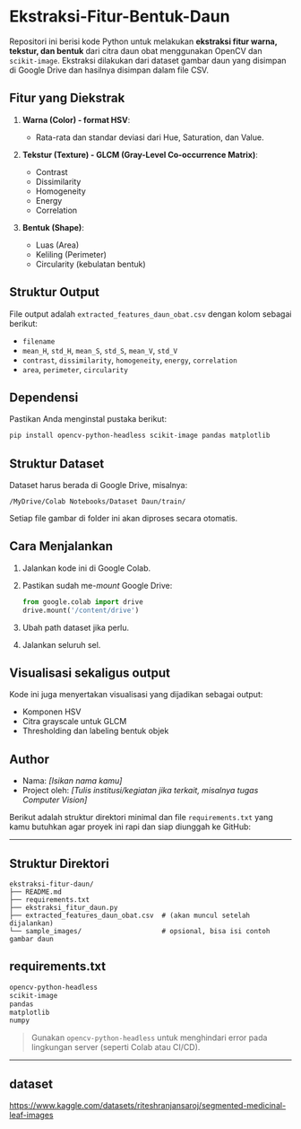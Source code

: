 # Ekstraksi-Fitur-Bentuk-Daun

Repositori ini berisi kode Python untuk melakukan **ekstraksi fitur warna, tekstur, dan bentuk** dari citra daun obat menggunakan OpenCV dan `scikit-image`. Ekstraksi dilakukan dari dataset gambar daun yang disimpan di Google Drive dan hasilnya disimpan dalam file CSV.

##  Fitur yang Diekstrak

1. **Warna (Color) - format HSV**:

   * Rata-rata dan standar deviasi dari Hue, Saturation, dan Value.

2. **Tekstur (Texture) - GLCM (Gray-Level Co-occurrence Matrix)**:

   * Contrast
   * Dissimilarity
   * Homogeneity
   * Energy
   * Correlation

3. **Bentuk (Shape)**:

   * Luas (Area)
   * Keliling (Perimeter)
   * Circularity (kebulatan bentuk)

##  Struktur Output

File output adalah `extracted_features_daun_obat.csv` dengan kolom sebagai berikut:

* `filename`
* `mean_H`, `std_H`, `mean_S`, `std_S`, `mean_V`, `std_V`
* `contrast`, `dissimilarity`, `homogeneity`, `energy`, `correlation`
* `area`, `perimeter`, `circularity`

##  Dependensi

Pastikan Anda menginstal pustaka berikut:

```bash
pip install opencv-python-headless scikit-image pandas matplotlib
```

##  Struktur Dataset

Dataset harus berada di Google Drive, misalnya:

```
/MyDrive/Colab Notebooks/Dataset Daun/train/
```

Setiap file gambar di folder ini akan diproses secara otomatis.

##  Cara Menjalankan

1. Jalankan kode ini di Google Colab.
2. Pastikan sudah me-*mount* Google Drive:

   ```python
   from google.colab import drive
   drive.mount('/content/drive')
   ```
3. Ubah path dataset jika perlu.
4. Jalankan seluruh sel.

##  Visualisasi sekaligus output

Kode ini juga menyertakan visualisasi yang dijadikan sebagai output:

* Komponen HSV
* Citra grayscale untuk GLCM
* Thresholding dan labeling bentuk objek


##  Author

* Nama: *\[Isikan nama kamu]*
* Project oleh: *\[Tulis institusi/kegiatan jika terkait, misalnya tugas Computer Vision]*

Berikut adalah struktur direktori minimal dan file `requirements.txt` yang kamu butuhkan agar proyek ini rapi dan siap diunggah ke GitHub:

---

##  Struktur Direktori

```
ekstraksi-fitur-daun/
├── README.md
├── requirements.txt
├── ekstraksi_fitur_daun.py
├── extracted_features_daun_obat.csv  # (akan muncul setelah dijalankan)
└── sample_images/                    # opsional, bisa isi contoh gambar daun
````````````````````````````````````````````````````````````````````````````````````````````````

##  requirements.txt

```txt
opencv-python-headless
scikit-image
pandas
matplotlib
numpy
```

> Gunakan `opencv-python-headless` untuk menghindari error pada lingkungan server (seperti Colab atau CI/CD).

---

##  dataset
https://www.kaggle.com/datasets/riteshranjansaroj/segmented-medicinal-leaf-images
